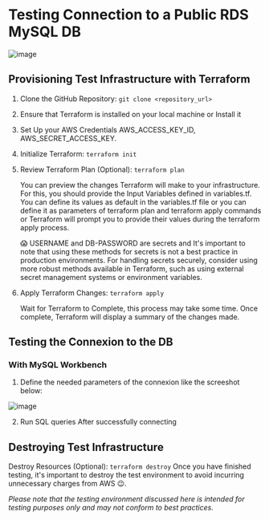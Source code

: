 # Testing Connection to a Public RDS MySQL DB 

![image](https://github.com/mariemssi/Test_Connect_To_Public_RDS-MySQL_DB/assets/69463864/f85de234-28a8-4580-b18d-cb148fb7c19e)




## Provisioning Test Infrastructure with Terraform
1. Clone the GitHub Repository: `git clone <repository_url>`
  
2. Ensure that Terraform is installed on your local machine or Install it
   
3. Set Up your AWS Credentials AWS_ACCESS_KEY_ID, AWS_SECRET_ACCESS_KEY.  
   
4. Initialize Terraform: `terraform init`
   
5. Review Terraform Plan (Optional): `terraform plan`
   
   You can preview the changes Terraform will make to your infrastructure. For this, you should provide the Input Variables defined in variables.tf. You can define its values as default in the variables.tf file or you can define it as parameters of terraform plan and terraform apply commands
   or Terraform will prompt you to provide their values during the terraform apply process.

   😱 USERNAME and DB-PASSWORD are secrets and It's important to note that using these methods for secrets is not a best practice in production environments.
   For handling secrets securely, consider using more robust methods available in Terraform, such as using external secret management systems or environment variables.  
  
8. Apply Terraform Changes: `terraform apply`

    Wait for Terraform to Complete, this process may take some time. Once complete, Terraform will display a summary of the changes made.

## Testing the Connexion to the DB

### With MySQL Workbench

1. Define the needed parameters of the connexion like the screeshot below:
   
![image](https://github.com/mariemssi/Test_Connect_To_Public_RDS-MySQL_DB/assets/69463864/2c0fea00-ea87-4873-9fe0-246460e05881)


2. Run SQL queries After successfully connecting
 
## Destroying Test Infrastructure
  Destroy Resources (Optional): `terraform destroy`
  Once you have finished testing, it's important to destroy the test environment to avoid incurring unnecessary charges from AWS 😉.

*Please note that the testing environment discussed here is intended for testing purposes only and may not conform to best practices.*
